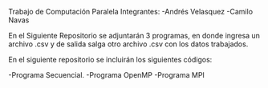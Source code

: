 
Trabajo de Computación Paralela
Integrantes:
-Andrés Velasquez
-Camilo Navas

En el Siguiente Repositorio se adjuntarán 3 programas, en donde ingresa un archivo .csv y de salida salga otro archivo .csv con los datos trabajados.

En el siguiente repositorio se incluirán los siguientes códigos:

-Programa Secuencial.
-Programa OpenMP
-Programa MPI

